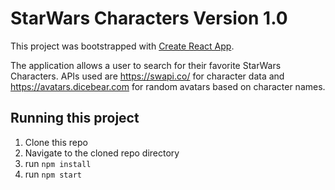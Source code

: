 # StarWars Characters Version 1.0

This project was bootstrapped with [Create React App](https://github.com/facebook/create-react-app).

The application allows a user to search for their favorite StarWars Characters.
APIs used are https://swapi.co/ for character data and https://avatars.dicebear.com for random avatars based on character names.

## Running this project

1. Clone this repo
2. Navigate to the cloned repo directory
2. run ```npm install```
3. run ```npm start```
